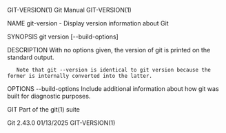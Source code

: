 GIT-VERSION(1)								  Git Manual								GIT-VERSION(1)

NAME
       git-version - Display version information about Git

SYNOPSIS
       git version [--build-options]

DESCRIPTION
       With no options given, the version of git is printed on the standard output.

       Note that git --version is identical to git version because the former is internally converted into the latter.

OPTIONS
       --build-options
	   Include additional information about how git was built for diagnostic purposes.

GIT
       Part of the git(1) suite

Git 2.43.0								  01/13/2025								GIT-VERSION(1)
